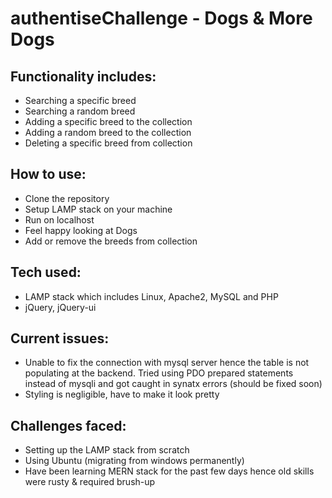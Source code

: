 # authentiseChallenge - Dogs & More Dogs

## Functionality includes:
* Searching a specific breed 
* Searching a random breed
* Adding a specific breed to the collection
* Adding a random breed to the collection
* Deleting a specific breed from collection

## How to use:
* Clone the repository
* Setup LAMP stack on your machine
* Run on localhost
* Feel happy looking at Dogs
* Add or remove the breeds from collection

## Tech used:
* LAMP stack which includes Linux, Apache2, MySQL and PHP
* jQuery, jQuery-ui

## Current issues:
* Unable to fix the connection with mysql server hence the table is not populating at the backend. Tried using PDO prepared statements instead of mysqli and got caught in synatx errors (should be fixed soon)
* Styling is negligible, have to make it look pretty

## Challenges faced:
* Setting up the LAMP stack from scratch
* Using Ubuntu (migrating from windows permanently)
* Have been learning MERN stack for the past few days hence old skills were rusty & required brush-up
